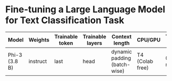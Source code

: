 # Fine-tuning a Large Language Model for Text Classification Task

| Model        | Weights   | Trainable token | Trainable layers        | Context length                            | CPU/GPU | Training time | Training acc | Validation acc | Test acc |
|--------------|-----------|-----------------|-------------------------|-------------------------------------------|---------|---------------|--------------|----------------|-----------|
| Phi-3 (3.8 B)| instruct  | last            | head                    | dynamic padding (batch-wise)        | T4 (Colab free)    | 0.63 min      | 99.51%       | 99.32%         | 96.66%    |
